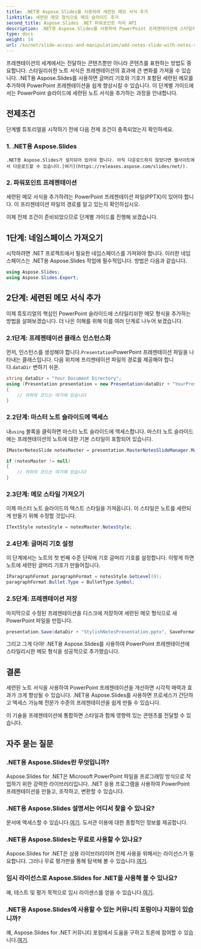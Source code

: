 ```yaml
---
title: .NET용 Aspose.Slides를 사용하여 세련된 메모 서식 추가
linktitle: 세련된 메모 형식으로 메모 슬라이드 추가
second_title: Aspose.Slides .NET 파워포인트 처리 API
description: .NET용 Aspose.Slides를 사용하여 PowerPoint 프레젠테이션에 스타일리시한 메모 형식을 추가하는 방법을 알아보세요. 기호와 글머리 기호를 사용하여 슬라이드를 강화하세요.
type: docs
weight: 14
url: /ko/net/slide-access-and-manipulation/add-notes-slide-with-notes-style/
---
```


프레젠테이션의 세계에서는 전달하는 콘텐츠뿐만 아니라 콘텐츠를 표현하는 방법도 중요합니다. 스타일리쉬한 노트 서식은 프레젠테이션의 효과에 큰 변화를 가져올 수 있습니다. .NET용 Aspose.Slides를 사용하면 글머리 기호와 기호가 포함된 세련된 메모를 추가하여 PowerPoint 프레젠테이션을 쉽게 향상시킬 수 있습니다. 이 단계별 가이드에서는 PowerPoint 슬라이드에 세련된 노트 서식을 추가하는 과정을 안내합니다.

## 전제조건

단계별 튜토리얼을 시작하기 전에 다음 전제 조건이 충족되었는지 확인하세요.

### 1. .NET용 Aspose.Slides
    .NET용 Aspose.Slides가 설치되어 있어야 합니다. 아직 다운로드하지 않았다면 웹사이트에서 다운로드할 수 있습니다.[여기](https://releases.aspose.com/slides/net/).

### 2. 파워포인트 프레젠테이션
   세련된 메모 서식을 추가하려는 PowerPoint 프레젠테이션 파일(PPTX)이 있어야 합니다. 이 프리젠테이션 파일의 경로를 알고 있는지 확인하십시오.

이제 전제 조건이 준비되었으므로 단계별 가이드를 진행해 보겠습니다.

## 1단계: 네임스페이스 가져오기

시작하려면 .NET 프로젝트에서 필요한 네임스페이스를 가져와야 합니다. 이러한 네임스페이스는 .NET용 Aspose.Slides 작업에 필수적입니다. 방법은 다음과 같습니다.

```csharp
using Aspose.Slides;
using Aspose.Slides.Export;
```

## 2단계: 세련된 메모 서식 추가

이제 튜토리얼의 핵심인 PowerPoint 슬라이드에 스타일리쉬한 메모 형식을 추가하는 방법을 살펴보겠습니다. 더 나은 이해를 위해 이를 여러 단계로 나누어 보겠습니다.

### 2.1단계: 프레젠테이션 클래스 인스턴스화

 먼저, 인스턴스를 생성해야 합니다.`Presentation`PowerPoint 프레젠테이션 파일을 나타내는 클래스입니다. 다음 위치에 프리젠테이션 파일의 경로를 제공해야 합니다.`dataDir` 변하기 쉬운.

```csharp
string dataDir = "Your Document Directory";
using (Presentation presentation = new Presentation(dataDir + "YourPresentation.pptx"))
{
    // 귀하의 코드는 여기에 있습니다
}
```

### 2.2단계: 마스터 노트 슬라이드에 액세스

 내`using` 블록을 클릭하면 마스터 노트 슬라이드에 액세스합니다. 마스터 노트 슬라이드에는 프레젠테이션의 노트에 대한 기본 스타일이 포함되어 있습니다.

```csharp
IMasterNotesSlide notesMaster = presentation.MasterNotesSlideManager.MasterNotesSlide;

if (notesMaster != null)
{
    // 귀하의 코드는 여기에 있습니다
}
```

### 2.3단계: 메모 스타일 가져오기

이제 마스터 노트 슬라이드의 텍스트 스타일을 가져옵니다. 이 스타일은 노트를 세련되게 만들기 위해 수정할 것입니다.

```csharp
ITextStyle notesStyle = notesMaster.NotesStyle;
```

### 2.4단계: 글머리 기호 설정

이 단계에서는 노트의 첫 번째 수준 단락에 기호 글머리 기호를 설정합니다. 이렇게 하면 노트에 세련된 글머리 기호가 만들어집니다.

```csharp
IParagraphFormat paragraphFormat = notesStyle.GetLevel(0);
paragraphFormat.Bullet.Type = BulletType.Symbol;
```

### 2.5단계: 프레젠테이션 저장

마지막으로 수정된 프레젠테이션을 디스크에 저장하여 세련된 메모 형식으로 새 PowerPoint 파일을 만듭니다.

```csharp
presentation.Save(dataDir + "StylishNotesPresentation.pptx", SaveFormat.Pptx);
```

그리고 그게 다야! .NET용 Aspose.Slides를 사용하여 PowerPoint 프레젠테이션에 스타일리시한 메모 형식을 성공적으로 추가했습니다.

## 결론

세련된 노트 서식을 사용하여 PowerPoint 프레젠테이션을 개선하면 시각적 매력과 효과가 크게 향상될 수 있습니다. .NET용 Aspose.Slides를 사용하면 프로세스가 간단하고 액세스 가능해 전문가 수준의 프레젠테이션을 쉽게 만들 수 있습니다.

이 기술을 프레젠테이션에 통합하면 스타일과 함께 영향력 있는 콘텐츠를 전달할 수 있습니다.

## 자주 묻는 질문

### .NET용 Aspose.Slides란 무엇입니까?
Aspose.Slides for .NET은 Microsoft PowerPoint 파일을 프로그래밍 방식으로 작업하기 위한 강력한 라이브러리입니다. .NET 응용 프로그램을 사용하여 PowerPoint 프레젠테이션을 만들고, 조작하고, 변환할 수 있습니다.

### .NET용 Aspose.Slides 설명서는 어디서 찾을 수 있나요?
 문서에 액세스할 수 있습니다.[여기](https://reference.aspose.com/slides/net/). 도서관 이용에 대한 종합적인 정보를 제공합니다.

### .NET용 Aspose.Slides는 무료로 사용할 수 있나요?
 Aspose.Slides for .NET은 상용 라이브러리이며 전체 사용을 위해서는 라이선스가 필요합니다. 그러나 무료 평가판을 통해 탐색해 볼 수 있습니다.[여기](https://releases.aspose.com/).

### 임시 라이선스로 Aspose.Slides for .NET을 사용해 볼 수 있나요?
예, 테스트 및 평가 목적으로 임시 라이센스를 얻을 수 있습니다.[여기](https://purchase.aspose.com/temporary-license/).

### .NET용 Aspose.Slides에 사용할 수 있는 커뮤니티 포럼이나 지원이 있습니까?
 예, Aspose.Slides for .NET 커뮤니티 포럼에서 도움을 구하고 토론에 참여할 수 있습니다.[여기](https://forum.aspose.com/).